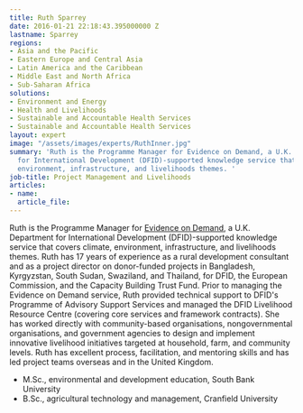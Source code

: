 ```yaml
---
title: Ruth Sparrey
date: 2016-01-21 22:18:43.395000000 Z
lastname: Sparrey
regions:
- Asia and the Pacific
- Eastern Europe and Central Asia
- Latin America and the Caribbean
- Middle East and North Africa
- Sub-Saharan Africa
solutions:
- Environment and Energy
- Health and Livelihoods
- Sustainable and Accountable Health Services
- Sustainable and Accountable Health Services
layout: expert
image: "/assets/images/experts/RuthInner.jpg"
summary: 'Ruth is the Programme Manager for Evidence on Demand, a U.K. Department
  for International Development (DFID)-supported knowledge service that covers climate,
  environment, infrastructure, and livelihoods themes. '
job-title: Project Management and Livelihoods
articles:
- name: 
  article_file: 
---
```


Ruth is the Programme Manager for [Evidence on Demand](http://www.evidenceondemand.info/homepage.aspx), a U.K. Department for International Development (DFID)-supported knowledge service that covers climate, environment, infrastructure, and livelihoods themes. Ruth has 17 years of experience as a rural development consultant and as a project director on donor-funded projects in Bangladesh, Kyrgyzstan, South Sudan, Swaziland, and Thailand, for DFID, the European Commission, and the Capacity Building Trust Fund. Prior to managing the Evidence on Demand service, Ruth provided technical support to DFID's Programme of Advisory Support Services and managed the DFID Livelihood Resource Centre (covering core services and framework contracts). She has worked directly with community-based organisations, nongovernmental organisations, and government agencies to design and implement innovative livelihood initiatives targeted at household, farm, and community levels. Ruth has excellent process, facilitation, and mentoring skills and has led project teams overseas and in the United Kingdom.

* M.Sc., environmental and development education, South Bank University
* B.Sc., agricultural technology and management, Cranfield University
